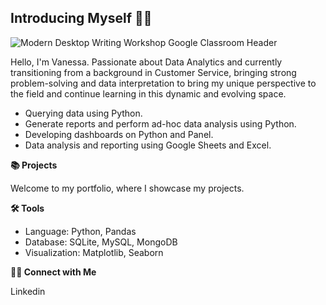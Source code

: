 ## Introducing Myself 👋🏼

![Modern Desktop Writing Workshop Google Classroom Header ](https://github.com/user-attachments/assets/2ab4782c-6676-4be1-bb73-a67272c6cd03)

Hello, I'm Vanessa. Passionate about Data Analytics and currently transitioning from a background in Customer Service, bringing strong problem-solving and data interpretation to bring my unique perspective to the field and continue learning in this dynamic and evolving space.

* Querying data using Python.
* Generate reports and perform ad-hoc data analysis using Python.
* Developing dashboards on Python and Panel.
* Data analysis and reporting using Google Sheets and Excel.

**📚 Projects**

Welcome to my portfolio, where I showcase my projects.



**🛠️ Tools**

* Language: Python, Pandas
* Database: SQLite, MySQL, MongoDB
* Visualization: Matplotlib, Seaborn


**👋🏻 Connect with Me**

Linkedin
